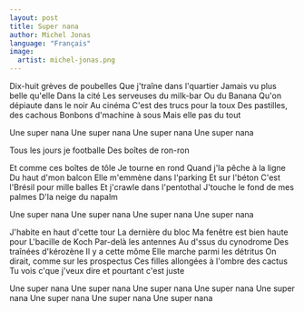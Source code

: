 ```yaml
---
layout: post
title: Super nana
author: Michel Jonas
language: "Français"
image:
  artist: michel-jonas.png
---
```

Dix-huit grèves de poubelles
Que j'traîne dans l'quartier
Jamais vu plus belle qu'elle
Dans la cité
Les serveuses du milk-bar
Ou du Banana
Qu'on dépiaute dans le noir
Au cinéma
C'est des trucs pour la toux
Des pastilles, des cachous
Bonbons d'machine à sous
Mais elle pas du tout

Une super nana
Une super nana
Une super nana
Une super nana

Tous les jours je footballe
Des boîtes de ron-ron


Et comme ces boîtes de tôle
Je tourne en rond
Quand j'la pêche à la ligne
Du haut d'mon balcon
Elle m'emmène dans l'parking
Et sur l'béton
C'est l'Brésil pour mille balles
Et j'crawle dans l'pentothal
J'touche le fond de mes palmes
D'la neige du napalm

Une super nana
Une super nana
Une super nana
Une super nana

J'habite en haut d'cette tour
La dernière du bloc
Ma fenêtre est bien haute pour
L'bacille de Koch
Par-delà les antennes
Au d'ssus du cynodrome
Des traînées d'kérozène
Il y a cette môme
Elle marche parmi les détritus
On dirait, comme sur les prospectus
Ces filles allongées à l'ombre des cactus
Tu vois c'que j'veux dire et pourtant c'est juste

Une super nana
Une super nana
Une super nana
Une super nana
Une super nana
Une super nana
Une super nana
Une super nana
